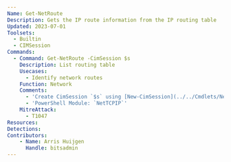 ```yaml
---
Name: Get-NetRoute
Description: Gets the IP route information from the IP routing table
Updated: 2023-07-01
Toolsets:
  - Builtin
  - CIMSession
Commands:
  - Command: Get-NetRoute -CimSession $s
    Description: List routing table
    Usecases:
      - Identify network routes
    Function: Network
    Comments:
      - 'Create CimSession `$s` using [New-CimSession](../../Cmdlets/New-CimSession/)'
      - 'PowerShell Module: `NetTCPIP`'
    MitreAttack:
      - T1047
Resources:
Detections:
Contributors:
    - Name: Arris Huijgen
      Handle: bitsadmin
---
```

